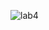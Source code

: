 ![lab4](https://user-images.githubusercontent.com/64086283/103252053-e2d3b200-4983-11eb-845a-f619e27c60bd.png)
